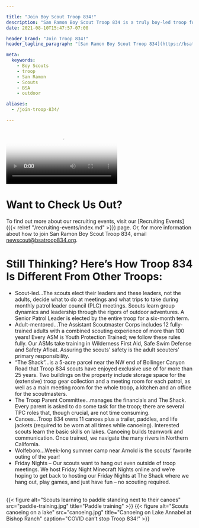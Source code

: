 ```yaml
---

title: "Join Boy Scout Troop 834!"
description: "San Ramon Boy Scout Troop 834 is a truly boy-led troop focused on outdoor activities such as hiking, backpacking, canoeing, and camping.  Come join 'The Shack'!"
date: 2021-08-10T15:47:57-07:00

header_brand: "Join Troop 834!"
header_tagline_paragraph: "[San Ramon Boy Scout Troop 834](https://bsatroop834.org) is a truly boy-led troop with a focus on outdoor activities such as hiking, backpacking, canoeing, snow skiing and camping. We are one of the few troops in the area that has its own meeting space, affectionately known as “The Shack”, complete with patrol meeting rooms, plenty of storage for troop gear, and lots of outdoor space. Our meetings are held on Tuesday nights. We currently use a combination of outdoor and Zoom meetings to remain COVID-safe and to be supportive of ALL of our families. Please watch this video to get a feel for Troop 834 and then read more below to find out how to join."

meta:
  keywords:
    - Boy Scouts
    - troop
    - San Ramon
    - Scouts
    - BSA
    - outdoor

aliases:
  - /join-troop-834/

---
```


<video alt="Slideshow of pictures from Troop 834 outings and activities"
       controls
       controlslist="nodownload"
       poster="slideshow-thumb.png" >
	<source src="slideshow.webm" type="video/webm">
	<source src="slideshow.mp4" type="video/mp4">
	Your browser does not support HTML5 videos.
</video>

# Want to Check Us Out?

To find out more about our recruiting events, visit our
[Recruiting Events]({{< relref "/recruiting-events/index.md" >}}) page. Or, for more
information about how to join San Ramon Boy Scout Troop 834, email
newscout@bsatroop834.org.

# Still Thinking?  Here’s How Troop 834 Is Different From Other Troops:

* Scout-led…The scouts elect their leaders and these leaders, not the adults, decide what to do at meetings and what trips to take during monthly patrol leader council (PLC) meetings.  Scouts learn group dynamics and leadership through the rigors of outdoor adventures.  A Senior Patrol Leader is elected by the entire troop for a six-month term.
* Adult-mentored…The Assistant Scoutmaster Corps includes 12 fully-trained adults with a combined scouting experience of more than 100 years!  Every ASM is Youth Protection Trained; we follow these rules fully.  Our ASMs take training in Wilderness First Aid, Safe Swim Defense and Safety Afloat.  Assuring the scouts’ safety is the adult scouters’ primary responsibility.
* “The Shack”…is a 5-acre parcel near the NW end of Bollinger Canyon Road that Troop 834 scouts have enjoyed exclusive use of for more than 25 years.  Two buildings on the property include storage space for the (extensive) troop gear collection and a meeting room for each patrol, as well as a main meeting room for the whole troop, a kitchen and an office for the scoutmasters.
* The Troop Parent Committee…manages the financials and The Shack.  Every parent is asked to do some task for the troop; there are several TPC roles that, though crucial, are not time consuming.
* Canoes…Troop 834 owns 11 canoes plus a trailer, paddles, and life jackets (required to be worn at all times while canoeing).  Interested scouts learn the basic skills on lakes.  Canoeing builds teamwork and communication.  Once trained, we navigate the many rivers in Northern California.
* Wolfeboro…Week-long summer camp near Arnold is the scouts’ favorite outing of the year!
* Friday Nights – Our scouts want to hang out even outside of troop meetings.  We host Friday Night Minecraft Nights online and we’re hoping to get back to hosting our Friday Nights at The Shack where we hang out, play games, and just have fun – no scouting required.

<style>
#gallery {
	display:flex;
	flex-direction:row;
}
#gallery figure {
	margin: 8px;
	text-align: center;
}
#gallery figcaption {
	margin-top: 0.5em;
}
#gallery figcaption h4 {
	margin-top: 0;
	font-weight: bold;
}
</style>

<br>
<div id="gallery">
{{< figure alt="Scouts learning to paddle standing next to their canoes" src="paddle-training.jpg" title="Paddle training" >}}
{{< figure alt="Scouts canoeing on a lake" src="canoeing.jpg" title="Canoeing on Lake Annabel at Bishop Ranch" caption="COVID can’t stop Troop 834!" >}}
</div>
